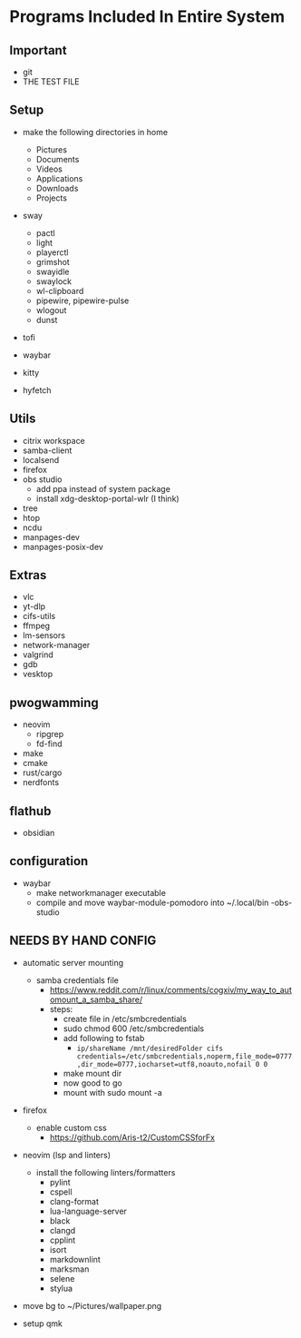 # Programs Included In Entire System

## Important

- git
- THE TEST FILE 

## Setup

- make the following directories in home
  - Pictures
  - Documents
  - Videos
  - Applications
  - Downloads
  - Projects

- sway
  - pactl
  - light
  - playerctl
  - grimshot
  - swayidle
  - swaylock
  - wl-clipboard
  - pipewire, pipewire-pulse
  - wlogout
  - dunst
- tofi 
- waybar
- kitty
- hyfetch

## Utils

- citrix workspace
- samba-client
- localsend
- firefox
- obs studio
  - add ppa instead of system package
  - install xdg-desktop-portal-wlr (I think)
- tree
- htop
- ncdu
- manpages-dev
- manpages-posix-dev

## Extras

- vlc
- yt-dlp
- cifs-utils
- ffmpeg
- lm-sensors
- network-manager
- valgrind
- gdb
- vesktop

## pwogwamming

- neovim
  - ripgrep
  - fd-find
- make
- cmake
- rust/cargo 
- nerdfonts  

## flathub

- obsidian

## configuration

- waybar
  - make networkmanager executable
  - compile and move waybar-module-pomodoro into ~/.local/bin
-obs-studio

## NEEDS BY HAND CONFIG

- automatic server mounting
  - samba credentials file
    - <https://www.reddit.com/r/linux/comments/cogxiv/my_way_to_automount_a_samba_share/>
    - steps: 
        - create file in /etc/smbcredentials
        - sudo chmod 600 /etc/smbcredentials
        - add following to fstab
            - ```ip/shareName /mnt/desiredFolder cifs credentials=/etc/smbcredentials,noperm,file_mode=0777,dir_mode=0777,iocharset=utf8,noauto,nofail 0 0``` 
        - make mount dir
        - now good to go 
        - mount with sudo mount -a
- firefox
  - enable custom css
    - <https://github.com/Aris-t2/CustomCSSforFx>
- neovim (lsp and linters)
  - install the following linters/formatters
    - pylint
    - cspell
    - clang-format
    - lua-language-server
    - black
    - clangd
    - cpplint
    - isort
    - markdownlint
    - marksman
    - selene
    - stylua

- move bg to ~/Pictures/wallpaper.png
- setup qmk
